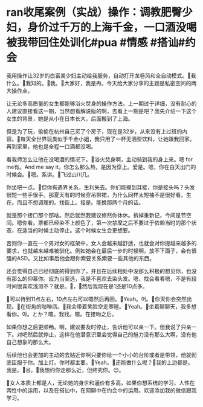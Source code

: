 # ran收尾案例（实战）操作：调教肥臀少妇，身价过千万的上海千金，一口酒没喝被我带回住处训化#pua #情感 #搭讪#约会

我用操作让32岁的白富美少妇主动给我服务，自动打开龙卷风和全自动模式。🎼我什么。🎼我知的。🎼我。🎼大家好，我是冉。今天给大家分享的主题是私密空间的两大操作点。

让无论多高质量的女生都能够浴火焚身的操作方法。上一期过于详细，没有耐心的人建议直接看这一期，当然想看解说版的啊，去看上一期是吧？我先介绍一下这个女生的背景，她是从小在日本长大，后面搬到了上海。

但是为了玩，偷偷在杭州自己买了个房子，现在是32岁，从来没有上过班的内容。🎼每天全世界玩类似于千金小姐，我只用了一杯无酒型饮料，让她跟我回家。再到家里，他也是全程一口酒都没喝。

看我师怎么让他在没喝酒的情况下。🎼浴火焚身啊，主动骑到我的身上来。嗯 for me有。And me say it。你怎么那么热，是因为穿上。爱是。嗯，你在白天出门的时候会。🎼嗯。系讲。🎼飞过山川几。

你坐吧一点。🎼但你有遇界关系，生利失去。你们能摸到耳接，你是接头吗？头发很短一些手很手。那夏天有的时候穿吊带裙，为什么同样太短袖不是很好看。生在。而且不想调理的。找街上。接是。能换那两个月的话。

就是那个接口那个那啥。然后就然我建议修然你休休。拆掉重新记，今间是节空间。嗯你看。票都已经染不上颜色了，第一次禁摩之后不要过于依赖当时的那个状态，在适当的时候主动停止。这个时候女生会更想要。

否则你一直在一个男对女的框架中，女人会越来越舒适，也就会对你提越来越多的要求，也就越来越难被驯化。例如她会在最后一步的时候啊，放不下面子，会有很强的ASD。又比如事后他会跟你索要关系索要一些其他的东西。

还会觉得自己已经彻底的得到你了，并且在后续相处中没那么积极的想见你，也没有那么的仰慕你。应为当案选，我是不喜欢去染头发。嗯，找会看看嗯，不是有段时间很喜欢浅测不？就是。🎼，🎼然后我现在是1还是10点多。

🎼可以待到11点左右，10点左右可以嗯然后再回。🎼Yeah。어。🎼你天你会突然出现。🎼在街角的咖啡店。🎼我会带着笑脸空走寒暄。🎼Yeah。🎼坐着聊聊天，我多想看你。아。とか？嗯。我找。嗯。在接吻之后。

如果你想之后更顺畅。啊，建议要及时停止，告诉他可以亲一下。但我说了只亲一下。对吧然后就停止，这样在他潜意识里会觉得自己的魅力没有那么大啊，没有他自己想象的那么大。

后续他也会更加的主动的去贴近你啊只要你给一个小小的台阶或者是带领，他就彻底臣服于你。加上灯。你时都主要。🎼Yeah。🎼还能做什么呢？🎼我的上边都是。我是。🎼응。🎼我想约你走那么近，但终究你。😊。

🎼女人本质上都是人，无论她的身世和逼价有多高，如果你想系统的学习，人性在两性中的运用，以及在搭讪中，在网聊中在约会中的运用。欢迎添加我的微信跟我学习。

